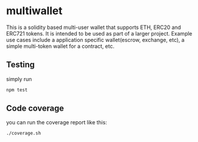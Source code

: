 # multiwallet
This is a solidity based multi-user wallet that supports ETH, ERC20 and ERC721 tokens. It is intended to be used as part of a larger project. Example use cases include a application specific wallet(escrow, exchange, etc), a simple multi-token wallet for a contract, etc.

## Testing
simply run
```bash
npm test
```

## Code coverage
you can run the coverage report like this:
```bash 
./coverage.sh
```

